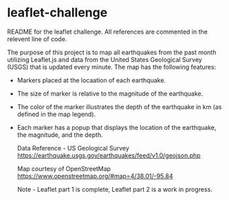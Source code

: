 # leaflet-challenge

README for the leaflet challenge. All references are commented in the relevent line of code.

The purpose of this project is to map all earthquakes from the past month utilizing Leaflet.js and data from the United States Geological Survey (USGS) that is updated every minute. The map has the following features:

- Markers placed at the locaation of each earthquake.
- The size of marker is relative to the magnitude of the earthquake.
- The color of the marker illustrates the depth of the earthquake in km (as defined in the map legend).
- Each marker has a popup that displays the location of the earthquake, the magnitude, and the depth.

  Data Reference - US Geological Survey
  https://earthquake.usgs.gov/earthquakes/feed/v1.0/geojson.php

  Map courtesy of OpenStreetMap
  https://www.openstreetmap.org/#map=4/38.01/-95.84

  Note - Leaflet part 1 is complete, Leaflet part 2 is a work in progress.

